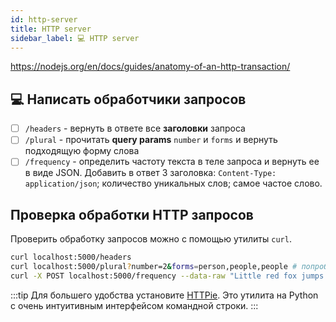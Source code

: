 ```yaml
---
id: http-server
title: HTTP server
sidebar_label: 💻 HTTP server
---
```


https://nodejs.org/en/docs/guides/anatomy-of-an-http-transaction/

## 💻 Написать обработчики запросов

- [ ] `/headers` - вернуть в ответе все **заголовки** запроса
- [ ] `/plural` - прочитать **query params** `number` и `forms` и вернуть подходящую форму слова
- [ ] `/frequency` - определить частоту текста в теле запроса и вернуть ее в виде JSON. Добавить в ответ 3 заголовка: `Content-Type: application/json`; количество уникальных слов; самое частое слово.

## Проверка обработки HTTP запросов

Проверить обработку запросов можно с помощью утилиты `curl`. 

```bash
curl localhost:5000/headers
curl localhost:5000/plural?number=2&forms=person,people,people # попробуйте также передать слова в кириллице сделав url encode
curl -X POST localhost:5000/frequency --data-raw "Little red fox jumps over logs. Fox is red"
```

:::tip
Для большего удобства установите [HTTPie](https://httpie.io/). Это утилита на Python с очень интуитивным интерфейсом командной строки.
:::

